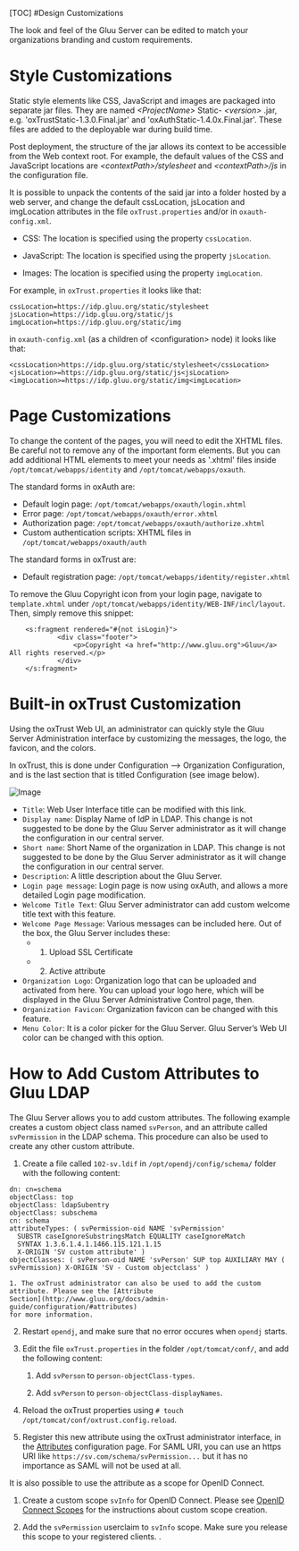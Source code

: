 
[TOC]
#Design Customizations

The look and feel of the Gluu Server can be edited to match your
organizations branding and custom requirements.

# Style Customizations

Static style elements like CSS, JavaScript and images are packaged into
separate jar files. They are named _\<ProjectName\>_ Static-
_\<version\>_ .jar, e.g. 'oxTrustStatic-1.3.0.Final.jar' and
'oxAuthStatic-1.4.0x.Final.jar'. These files are added to the deployable
war during build time.

Post deployment, the structure of the jar allows its context to be
accessible from the Web context root. For example, the default values of
the CSS and JavaScript locations are *\<contextPath\>/stylesheet* and
*\<contextPath\>/js* in the configuration file.

It is possible to unpack the contents of the said jar into a folder
hosted by a web server, and change the default cssLocation, jsLocation
and imgLocation attributes in the file `oxTrust.properties` and/or in
`oxauth-config.xml`.

* CSS: The location is specified using the property `cssLocation`.

* JavaScript: The location is specified using the property `jsLocation`.

* Images: The location is specified using the property `imgLocation`.

For example, in `oxTrust.properties` it looks like that:

```
cssLocation=https://idp.gluu.org/static/stylesheet
jsLocation=https://idp.gluu.org/static/js
imgLocation=https://idp.gluu.org/static/img
```

in `oxauth-config.xml` (as a children of \<configuration\> node) it
looks like that:

```
<cssLocation>https://idp.gluu.org/static/stylesheet</cssLocation>
<jsLocation>=https://idp.gluu.org/static/js<jsLocation>
<imgLocation>=https://idp.gluu.org/static/img<imgLocation>
```

# Page Customizations

To change the content of the pages, you will need to edit the XHTML
files. Be careful not to remove any of the important form elements. But
you can add additional HTML elements to meet your needs as '.xhtml'
files inside `/opt/tomcat/webapps/identity` and
`/opt/tomcat/webapps/oxauth`.

The standard forms in oxAuth are:

- Default login page: `/opt/tomcat/webapps/oxauth/login.xhtml`
- Error page: `/opt/tomcat/webapps/oxauth/error.xhtml`
- Authorization page: `/opt/tomcat/webapps/oxauth/authorize.xhtml`
- Custom authentication scripts: XHTML files in `/opt/tomcat/webapps/oxauth/auth`

The standard forms in oxTrust are:

- Default registration page: `/opt/tomcat/webapps/identity/register.xhtml`

To remove the Gluu Copyright icon from your login page, navigate to
`template.xhtml` under
`/opt/tomcat/webapps/identity/WEB-INF/incl/layout`. Then, simply remove
this snippet:

```
    <s:fragment rendered="#{not isLogin}">
            <div class="footer">
                <p>Copyright <a href="http://www.gluu.org">Gluu</a> All rights reserved.</p>
            </div>
    </s:fragment>
```

# Built-in oxTrust Customization

Using the oxTrust Web UI, an administrator can quickly style the Gluu
Server Administration interface by customizing the messages, the logo,
the favicon, and the colors.

In oxTrust, this is done under Configuration --> Organization Configuration,
and is the last section that is titled Configuration (see image below).

![Image](https://raw.githubusercontent.com/GluuFederation/docs/master/sources/img/WebUI_modification/oxtrust/oxTrust_GUI_mod_configuration_overview.png?raw=true)

- `Title`: Web User Interface title can be modified with this link. 
- `Display name`: Display Name of IdP in LDAP. This change is not
  suggested to be done by the Gluu Server administrator as it will
  change the configuration in our central server.
- `Short name`: Short Name of the organization in LDAP. This change is
  not suggested to be done by the Gluu Server administrator as it will
  change the configuration in our central server.
- `Description`: A little description about the Gluu Server.
- `Login page message`: Login page is now using oxAuth, and allows a
  more detailed Login page modification.
- `Welcome Title Text`: Gluu Server administrator can add custom welcome
  title text with this feature.
- `Welcome Page Message`: Various messages can be included here. Out of
  the box, the Gluu Server includes these: 
  - 1. Upload SSL Certificate
  - 2. Active attribute
- `Organization Logo`: Organization logo that can be uploaded and
  activated from here. You can upload your logo here, which will be
  displayed in the Gluu Server Administrative Control page, then.
- `Organization Favicon`: Organization favicon can be changed with this feature. 
- `Menu Color`: It is a color picker for the Gluu Server. Gluu Server’s
  Web UI color can be changed with this option.

# How to Add Custom Attributes to Gluu LDAP

The Gluu Server allows you to add custom attributes. The following
example creates a custom object class named `svPerson`, and an attribute
called `svPermission` in the LDAP schema. This procedure can also be
used to create any other custom attribute.

1. Create a file called `102-sv.ldif` in `/opt/opendj/config/schema/`
folder with the following content:

```
dn: cn=schema
objectClass: top
objectClass: ldapSubentry
objectClass: subschema
cn: schema
attributeTypes: ( svPermission-oid NAME 'svPermission'
  SUBSTR caseIgnoreSubstringsMatch EQUALITY caseIgnoreMatch
  SYNTAX 1.3.6.1.4.1.1466.115.121.1.15
  X-ORIGIN 'SV custom attribute' )
objectClasses: ( svPerson-oid NAME 'svPerson' SUP top AUXILIARY MAY ( svPermission) X-ORIGIN 'SV - Custom objectclass' )
```
	1. The oxTrust administrator can also be used to add the custom
    attribute. Please see the [Attribute
    Section](http://www.gluu.org/docs/admin-guide/configuration/#attributes)
    for more information.

2. Restart `opendj`, and make sure that no error occures when `opendj`
   starts.

3. Edit the file `oxTrust.properties` in the folder `/opt/tomcat/conf/`,
   and add the following content:

	1. Add `svPerson` to `person-objectClass-types`.

	2. Add `svPerson` to `person-objectClass-displayNames`.

4. Reload the oxTrust properties using `# touch /opt/tomcat/conf/oxtrust.config.reload`.

5. Register this new attribute using the oxTrust administrator
interface, in the
[Attributes](http://www.gluu.org/docs/admin-guide/configuration/#attributes)
configuration page. For SAML URI, you can use an https URI like
`https://sv.com/schema/svPermission...` but it has no importance as SAML
will not be used at all.

It is also possible to use the attribute as a scope for OpenID Connect.

1. Create a custom scope `svInfo` for OpenID Connect. Please see [OpenID
Connect
Scopes](http://www.gluu.org/docs/admin-guide/openid-connect/#scopes) for
the instructions about custom scope creation.

2. Add the `svPermission` userclaim to `svInfo` scope. Make sure you
release this scope to your registered clients.
.
